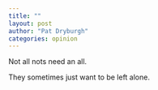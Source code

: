 ```yaml
---
title: ""
layout: post
author: "Pat Dryburgh"
categories: opinion
---
```


Not all nots need an all.

<!-- excerpt_separator -->

They sometimes just want to be left alone.